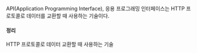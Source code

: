 API(Application Programming Interface), 응용 프로그래밍 인터페이스는 HTTP 프로토콜로 데이터를 교환할 때 사용하는 기술이다. 

#### 정리
HTTP 프로토콜로 데이터 교환할 때 사용하는 기술
